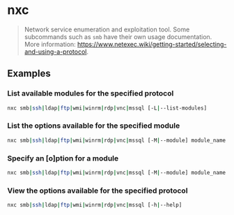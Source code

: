 # nxc

> Network service enumeration and exploitation tool. Some subcommands such as `smb` have their own usage documentation. More information: <https://www.netexec.wiki/getting-started/selecting-and-using-a-protocol>.

## Examples

### List available modules for the specified protocol

```bash
nxc smb|ssh|ldap|ftp|wmi|winrm|rdp|vnc|mssql [-L|--list-modules]
```

### List the options available for the specified module

```bash
nxc smb|ssh|ldap|ftp|wmi|winrm|rdp|vnc|mssql [-M|--module] module_name --options
```

### Specify an [o]ption for a module

```bash
nxc smb|ssh|ldap|ftp|wmi|winrm|rdp|vnc|mssql [-M|--module] module_name -o OPTION_NAME=option_value
```

### View the options available for the specified protocol

```bash
nxc smb|ssh|ldap|ftp|wmi|winrm|rdp|vnc|mssql [-h|--help]
```
